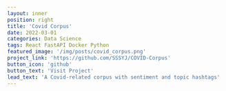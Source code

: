```yaml
---
layout: inner
position: right
title: 'Covid Corpus'
date: 2022-03-01
categories: Data Science
tags: React FastAPI Docker Python
featured_image: '/img/posts/covid_corpus.png'
project_link: 'https://github.com/SSSYJ/COVID-Corpus'
button_icon: 'github'
button_text: 'Visit Project'
lead_text: 'A Covid-related corpus with sentiment and topic hashtags'
---
```


